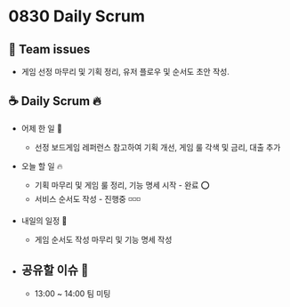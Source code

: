 # 0830 Daily Scrum

## 💬 Team issues

-   게임 선정 마무리 및 기획 정리, 유저 플로우 및 순서도 초안 작성.

## ☕ Daily Scrum 🔥

-   어제 한 일 🌙

    -   선정 보드게임 레퍼런스 참고하여 기획 개선, 게임 룰 각색 및 금리, 대출 추가

-   오늘 할 일 🔥

    -   기획 마무리 및 게임 룰 정리, 기능 명세 시작 - 완료 ⭕
    -   서비스 순서도 작성 - 진행중 ◽◽◽

-   내일의 일정 🐥

    -   게임 순서도 작성 마무리 및 기능 명세 작성

-   ## 공유할 이슈 🙌

    -   13:00 ~ 14:00 팀 미팅
